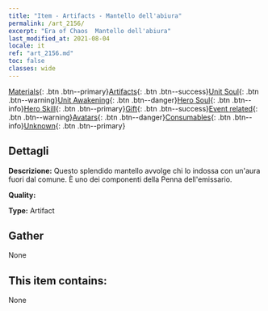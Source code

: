 ```yaml
---
title: "Item - Artifacts - Mantello dell'abiura"
permalink: /art_2156/
excerpt: "Era of Chaos  Mantello dell'abiura"
last_modified_at: 2021-08-04
locale: it
ref: "art_2156.md"
toc: false
classes: wide
---
```

 [Materials](/ItemsIT/){: .btn .btn--primary}[Artifacts](/ItemsIT/Artifacts/){: .btn .btn--success}[Unit Soul](/ItemsIT/UnitSoul/){: .btn .btn--warning}[Unit Awakening](/ItemsIT/UnitAwakening/){: .btn .btn--danger}[Hero Soul](/ItemsIT/HeroSoul/){: .btn .btn--info}[Hero Skill](/ItemsIT/HeroSkill/){: .btn .btn--primary}[Gift](/ItemsIT/Gift/){: .btn .btn--success}[Event related](/ItemsIT/Events/){: .btn .btn--warning}[Avatars](/ItemsIT/Avatars/){: .btn .btn--danger}[Consumables](/ItemsIT/Consumables/){: .btn .btn--info}[Unknown](/ItemsIT/Unknown/){: .btn .btn--primary}

## Dettagli
 **Descrizione:** Questo splendido mantello avvolge chi lo indossa con un'aura fuori dal comune. È uno dei componenti della Penna dell'emissario.

 **Quality:** 

 **Type:** Artifact

## Gather

  None

## This item contains:

  None

